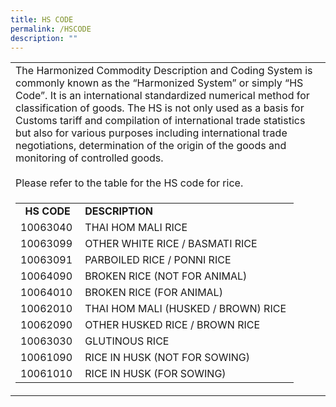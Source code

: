 ```yaml
---
title: HS CODE
permalink: /HSCODE
description: ""
---
```

<table>
  <tbody>
    <tr>
      <td>The Harmonized Commodity Description and Coding System is commonly known as the &ldquo;Harmonized System&rdquo; or simply &ldquo;HS Code&rdquo;. It&nbsp;is an international standardized numerical method for classification of goods. The HS is not only used as a basis for Customs tariff and compilation of international trade statistics but also for various purposes including international trade negotiations, determination of the origin of the goods and monitoring of controlled goods.
        <br />
        <br />
        Please refer to the table for the HS code for rice.
      </td>
    </tr>
    <tr>
      <td>
        <table border="0" cellpadding="10" cellspacing="0">
          <tbody>
            <tr>
              <td align="center"><strong>HS CODE</strong>
              </td>
              <td><strong>DESCRIPTION</strong>
              </td>
            </tr>
            <tr>
              <td>10063040
              </td>
              <td>THAI HOM MALI RICE
              </td>
            </tr>
            <tr>
              <td>10063099
              </td>
              <td>OTHER WHITE RICE / BASMATI RICE
              </td>
            </tr>
            <tr>
              <td>10063091
              </td>
              <td>PARBOILED RICE / PONNI RICE
              </td>
            </tr>
            <tr>
              <td>10064090
              </td>
              <td>BROKEN RICE (NOT FOR ANIMAL)
              </td>
            </tr>
            <tr>
              <td>10064010
              </td>
              <td>BROKEN RICE (FOR ANIMAL)
              </td>
            </tr>
            <tr>
              <td>10062010&nbsp;
              </td>
              <td>THAI HOM MALI (HUSKED / BROWN) RICE&nbsp;
              </td>
            </tr>
            <tr>
              <td>10062090
              </td>
              <td>OTHER HUSKED RICE / BROWN RICE&nbsp;
              </td>
            </tr>
            <tr>
              <td>10063030
              </td>
              <td>GLUTINOUS RICE&nbsp;
              </td>
            </tr>
            <tr>
              <td>10061090
              </td>
              <td>RICE IN HUSK (NOT FOR SOWING)
              </td>
            </tr>
            <tr>
              <td>10061010
              </td>
              <td>RICE IN HUSK (FOR SOWING)
              </td>
            </tr>
          </tbody>
        </table>
      </td>
    </tr>
  </tbody>
</table>

